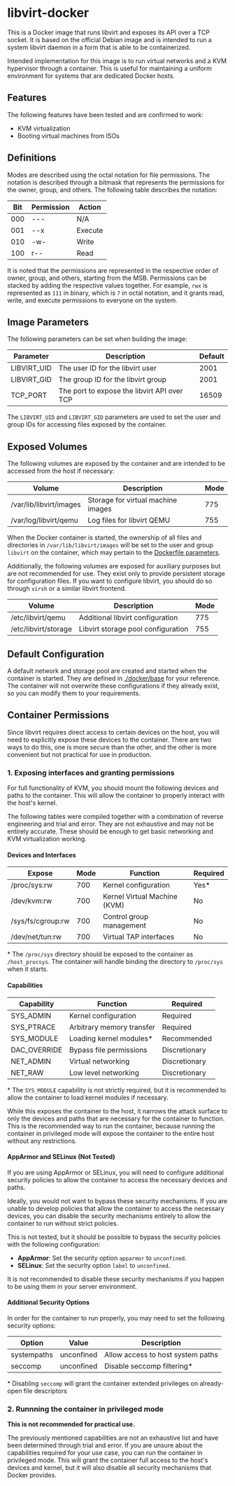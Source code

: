 # libvirt-docker

This is a Docker image that runs libvirt and exposes its API over a TCP socket. It is
based on the official Debian image and is intended to run a system libvirt daemon in a
form that is able to be containerized.

Intended implementation for this image is to run virtual networks and a KVM hypervisor
through a container. This is useful for maintaining a uniform environment for systems that
are dedicated Docker hosts.

## Features

The following features have been tested and are confirmed to work:
- KVM virtualization
- Booting virtual machines from ISOs

## Definitions

Modes are described using the octal notation for file permissions. The notation is
described through a bitmask that represents the permissions for the owner, group, and
others. The following table describes the notation:

| Bit | Permission | Action  |
|-----|------------|---------|
| 000 | ---        | N/A     |
| 001 | --x        | Execute |
| 010 | -w-        | Write   |
| 100 | r--        | Read    |

It is noted that the permissions are represented in the respective order of owner, group,
and others, starting from the MSB. Permissions can be stacked by adding the respective
values together. For example, `rwx` is represented as `111` in binary, which is `7` in
octal notation, and it grants read, write, and execute permissions to everyone on the
system.

## Image Parameters

The following parameters can be set when building the image:

| Parameter      | Description                                     | Default |
|----------------|-------------------------------------------------|---------|
| LIBVIRT_UID    | The user ID for the libvirt user                | 2001    |
| LIBVIRT_GID    | The group ID for the libvirt group              | 2001    |
| TCP_PORT       | The port to expose the libvirt API over TCP     | 16509   |

The `LIBVIRT_UID` and `LIBVIRT_GID` parameters are used to set the user and group IDs for
accessing files exposed by the container. 

## Exposed Volumes

The following volumes are exposed by the container and are intended to be accessed from
the host if necessary:

| Volume                  | Description                        | Mode |
|-------------------------|------------------------------------| -----|
| /var/lib/libvirt/images | Storage for virtual machine images | 775  |
| /var/log/libvirt/qemu   | Log files for libvirt QEMU         | 755  |

When the Docker container is started, the ownership of all files and directories in
`/var/lib/libvirt/images` will be set to the user and group `libvirt` on the container,
which may pertain to the [Dockerfile parameters](#image-parameters).

Additionally, the following volumes are exposed for auxiliary purposes but are not
recommended for use. They exist only to provide persistent storage for configuration
files. If you want to configure libvirt, you should do so through `virsh` or a similar
libvirt frontend.

| Volume                  | Description                        | Mode |
|-------------------------|------------------------------------| -----|
| /etc/libvirt/qemu       | Additional libvirt configuration   | 775  |
| /etc/libvirt/storage    | Libvirt storage pool configuration | 755  |

## Default Configuration

A default network and storage pool are created and started when the container is started.
They are defined in [./docker/base](./docker/base) for your reference. The container will
not overwrite these configurations if they already exist, so you can modify them to your
requirements.

## Container Permissions

Since libvirt requires direct access to certain devices on the host, you will need to
explicitly expose these devices to the container. There are two ways to do this, one is
more secure than the other, and the other is more convenient but not practical for use
in production.

### 1. Exposing interfaces and granting permissions

For full functionality of KVM, you should mount the following devices and paths to the
container. This will allow the container to properly interact with the host's kernel.

The following tables were compiled together with a combination of reverse engineering and
trial and error. They are not exhaustive and may not be entirely accurate. These should be
enough to get basic networking and KVM virtualization working.

#### Devices and Interfaces

| Expose            | Mode | Function                     | Required |
|-------------------|------|------------------------------|----------|
| /proc/sys:rw      | 700  | Kernel configuration         | Yes*     |
| /dev/kvm:rw       | 700  | Kernel Virtual Machine (KVM) | No       |
| /sys/fs/cgroup:rw | 700  | Control group management     | No       |
| /dev/net/tun:rw   | 700  | Virtual TAP interfaces       | No       |

\* The `/proc/sys` directory should be exposed to the container as `/host_procsys`. The
container will handle binding the directory to `/proc/sys` when it starts.

#### Capabilities

| Capability   | Function                  | Required       |
|--------------|---------------------------|----------------|
| SYS_ADMIN    | Kernel configuration      | Required       |
| SYS_PTRACE   | Arbitrary memory transfer | Required       |
| SYS_MODULE   | Loading kernel modules*   | Recommended    |
| DAC_OVERRIDE | Bypass file permissions   | Discretionary  |
| NET_ADMIN    | Virtual networking        | Discretionary  |
| NET_RAW      | Low level networking      | Discretionary  |

\* The `SYS_MODULE` capability is not strictly required, but it is recommended to allow
the container to load kernel modules if necessary.

While this exposes the container to the host, it narrows the attack surface to only the
devices and paths that are necessary for the container to function. This is the
recommended way to run the container, because running the container in privileged mode
will expose the container to the entire host without any restrictions.

#### AppArmor and SELinux (Not Tested)

If you are using AppArmor or SELinux, you will need to configure additional security
policies to allow the container to access the necessary devices and paths.

Ideally, you would not want to bypass these security mechanisms. If you are unable to
develop policies that allow the container to access the necessary devices, you can disable
the security mechanisms entirely to allow the container to run without strict policies.

This is not tested, but it should be possible to bypass the security policies with the
following configuration:

- **AppArmor**: Set the security option `apparmor` to `unconfined`.
- **SELinux**: Set the security option `label` to `unconfined`.

It is not recommended to disable these security mechanisms if you happen to be using them
in your server environment.

#### Additional Security Options

In order for the container to run properly, you may need to set the following security
options:

| Option         | Value      | Description                       |
|----------------|------------|-----------------------------------|
| systempaths    | unconfined | Allow access to host system paths |
| seccomp        | unconfined | Disable seccomp filtering*        |

\* Disabling `seccomp` will grant the container extended privileges on already-open file
descriptors

### 2. Runnning the container in privileged mode

**This is not recommended for practical use.**

The previously mentioned capabilities are not an exhaustive list and have been determined
through trial and error. If you are unsure about the capabilities required for your use
case, you can run the container in privileged mode. This will grant the container full
access to the host's devices and kernel, but it will also disable all security mechanisms
that Docker provides. 

